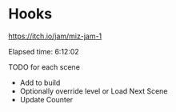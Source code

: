 # Hooks
 https://itch.io/jam/miz-jam-1

Elapsed time: 6:12:02


TODO for each scene
 - Add to build
 - Optionally override level or Load Next Scene
 - Update Counter